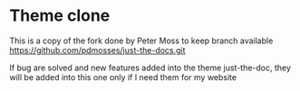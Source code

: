 # Theme clone
This is a copy of the fork done by Peter Moss to keep branch available
https://github.com/pdmosses/just-the-docs.git

If bug are solved and new features added into the theme just-the-doc, they will be added into this one only if I need them for my website
